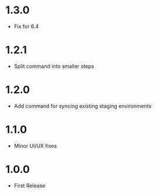 # 1.3.0
- Fix for 6.4

# 1.2.1
- Split command into smaller steps

# 1.2.0
- Add command for syncing existing staging environments

# 1.1.0
- Minor UI/UX fixes

# 1.0.0
- First Release
